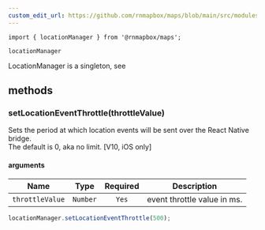 ```yaml
---
custom_edit_url: https://github.com/rnmapbox/maps/blob/main/src/modules/location/locationManager.ts
---
```


  

```tsx
import { locationManager } from '@rnmapbox/maps';

locationManager

```
LocationManager is a singleton, see 



## methods
### setLocationEventThrottle(throttleValue)

Sets the period at which location events will be sent over the React Native bridge.<br/>The default is 0, aka no limit. [V10, iOS only]

#### arguments
| Name | Type | Required | Description  |
| ---- | :--: | :------: | :----------: |
| `throttleValue` | `Number` | `Yes` | event throttle value in ms. |



```javascript
locationManager.setLocationEventThrottle(500);
```



